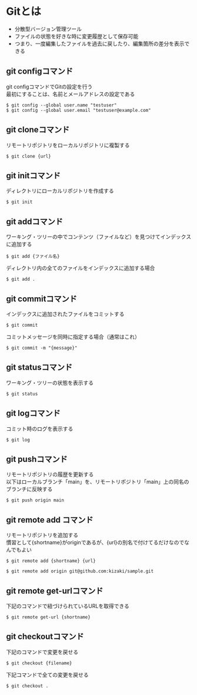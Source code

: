# Gitとは
- 分散型バージョン管理ツール
- ファイルの状態を好きな時に変更履歴として保存可能
- つまり、一度編集したファイルを過去に戻したり、編集箇所の差分を表示できる

## git configコマンド
git configコマンドでGitの設定を行う<br />
最初にすることは、名前とメールアドレスの設定である

```
$ git config --global user.name "testuser"
$ git config --global user.email "testuser@example.com"
```

## git cloneコマンド
リモートリポジトリをローカルリポジトリに複製する
```
$ git clone {url}
```

## git initコマンド
ディレクトリにローカルリポジトリを作成する
```
$ git init
```

## git addコマンド
ワーキング・ツリーの中でコンテンツ（ファイルなど）を見つけてインデックスに追加する
```
$ git add {ファイル名}
```
ディレクトリ内の全てのファイルをインデックスに追加する場合
```
$ git add .
```

## git commitコマンド
インデックスに追加されたファイルをコミットする
```
$ git commit
```
コミットメッセージを同時に指定する場合（通常はこれ）
```
$ git commit -m "{message}"
```

## git statusコマンド
ワーキング・ツリーの状態を表示する
```
$ git status
```

## git logコマンド
コミット時のログを表示する
```
$ git log
```

## git pushコマンド
リモートリポジトリの履歴を更新する<br />
以下はローカルブランチ「main」を、リモートリポジトリ「main」上の同名のブランチに反映する
```
$ git push origin main
```

## git remote add コマンド
リモートリポジトリを追加する<br />
慣習として{shortname}がoriginであるが、{url}の別名で付けてるだけなのでなんでもよい

```
$ git remote add {shortname} {url}
```
```
$ git remote add origin git@github.com:kizaki/sample.git
```
## git remote get-urlコマンド
下記のコマンドで紐づけられているURLを取得できる

```
$ git remote get-url {shortname}
```
## git checkoutコマンド
下記のコマンドで変更を戻せる

```
$ git checkout {filename}
```
下記コマンドで全ての変更を戻せる

```
$ git checkout .
```


